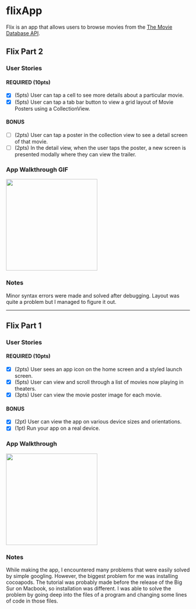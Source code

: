 # flixApp

Flix is an app that allows users to browse movies from the [The Movie Database API](http://docs.themoviedb.apiary.io/#).

## Flix Part 2

### User Stories

#### REQUIRED (10pts)
- [x] (5pts) User can tap a cell to see more details about a particular movie.
- [x] (5pts) User can tap a tab bar button to view a grid layout of Movie Posters using a CollectionView.

#### BONUS
- [ ] (2pts) User can tap a poster in the collection view to see a detail screen of that movie.
- [ ] (2pts) In the detail view, when the user taps the poster, a new screen is presented modally where they can view the trailer.

### App Walkthrough GIF

<img src="https://github.com/khamitov527/flixApp/blob/main/flixApp.gif" width=250><br>

### Notes
Minor syntax errors were made and solved after debugging. Layout was quite a problem but I managed to figure it out.

---

## Flix Part 1

### User Stories

#### REQUIRED (10pts)
- [x] (2pts) User sees an app icon on the home screen and a styled launch screen.
- [x] (5pts) User can view and scroll through a list of movies now playing in theaters.
- [x] (3pts) User can view the movie poster image for each movie.

#### BONUS
- [x] (2pt) User can view the app on various device sizes and orientations. 
- [x] (1pt) Run your app on a real device.

### App Walkthrough 

<img src="https://user-images.githubusercontent.com/76543856/142699122-c636dbb3-4827-437b-9bdb-7d1892357ac5.gif" width=250><br>

### Notes
While making the app, I encountered many problems that were easily solved by simple googling. However, the biggest problem for me was installing cocoapods. 
The tutorial was probably made before the release of the Big Sur on Macbook, so installation was different. I was able to solve the problem by going deep into
the files of a program and changing some lines of code in those files.
